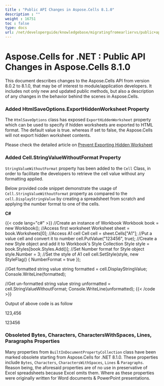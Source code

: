 ```yaml
---
title : "Public API Changes in Aspose.Cells 8.1.0" 
description : "" 
weight : 16751 
toc : false
type: docs
url: /net/developerguide/knowledgebase/migratingfromearliervs/public+api+changes+in+aspose.cells+8.1.0/
---
```


# Aspose.Cells for .NET : Public API Changes in Aspose.Cells 8.1.0


This document describes changes to the Aspose.Cells API from version 8.0.2 to 8.1.0, that may be of interest to module/application developers. It includes not only new and updated public methods, but also a description of any changes in the behavior behind the scenes in Aspose.Cells.

### Added HtmlSaveOptions.ExportHiddenWorksheet Property

The `HtmlSaveOptions` class has exposed `ExportHiddenWorksheet` property which can be used to specify if hidden worksheets are exported to HTML format. The default value is true. whereas if set to false, the Aspose.Cells will not export hidden worksheet contents.

Please check the detailed article on [Prevent Exporting Hidden Worksheet](https://docs2.aspose.com/cells/net/developerguide/technicalarticles/general/rnd-prt/prevent+exporting+hidden+worksheet+contents+on+saving+to+html)

### Added Cell.StringValueWithoutFormat Property

`StringValueWithoutFormat` property has been added to the `Cell` Class, in order to facilitate the developers to retrieve the cell value without any formatting applied.

Below provided code snippet demonstrate the usage of `Cell.StringValueWithoutFormat` property as compared to the `cell.DisplayStringValue` by creating a spreadsheet from scratch and applying the number format to one of the cells.

**C#**

{{< code lang="c#" >}}
//Create an instance of Workbook
Workbook book = new Workbook();
//Access first worksheet
Worksheet sheet = book.Worksheets[0];
//Access A1 cell
Cell cell = sheet.Cells["A1"];
//Put a value cell and convert it to number
cell.PutValue("123456", true);
//Create a new Style object and add it to Workbook's Style Collection
Style style = book.Styles[book.Styles.Add()];
//Set Number format for Style object
style.Number = 3;
//Set the style of A1 cell
cell.SetStyle(style, new StyleFlag() { NumberFormat = true });

//Get formatted string value 
string formatted = cell.DisplayStringValue;
Console.WriteLine(formatted);

//Get un-formatted string value
string unformatted = cell.StringValueWithoutFormat;
Console.WriteLine(unformatted);
{{< /code >}}

Output of above code is as follow

123,456

123456

### Obsoleted Bytes, Characters, CharactersWithSpaces, Lines, Paragraphs Properties

Many properties from `BuiltInDocumentPropertyCollection` class have been marked obsolete starting from Aspose.Cells for .NET 8.1.0. These properties include `Bytes`, `Characters`, `CharactersWithSpaces`, `Lines` & `Paragraphs`. Reason being, the aforesaid properties are of no use in preservative of Excel spreadsheets because Excel omits them. Where as these properties were originally written for Word documents & PowerPoint presentations.

